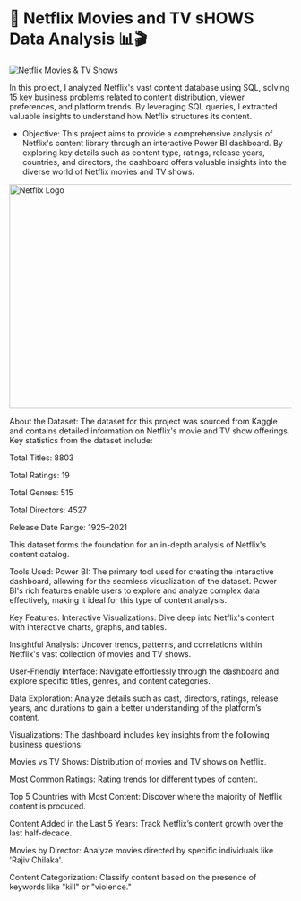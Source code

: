 # 🍿 Netflix Movies and TV sHOWS Data Analysis 📊🎬
![Netflix Movies & TV Shows](https://github.com/tanvirfau/Netflix-Audience-Data-Analysis-Using-SQL/blob/main/Netflix%20Movies%20and%20TV%20Shows%20Dashboard.png)

<P>In this project, I analyzed Netflix's vast content database using SQL, solving 15 key business problems related to content distribution, viewer preferences, and platform trends. By leveraging SQL queries, I extracted valuable insights to understand how Netflix structures its content.</P>

- Objective:
This project aims to provide a comprehensive analysis of Netflix's content library through an interactive Power BI dashboard. By exploring key details such as content type, ratings, release years, countries, and directors, the dashboard offers valuable insights into the diverse world of Netflix movies and TV shows.

<img src="https://github.com/tanvirfau/netflix_sql_project/blob/main/netflix_logo.jpg" alt="Netflix Logo" width="1200" height="400">

About the Dataset:
The dataset for this project was sourced from Kaggle and contains detailed information on Netflix's movie and TV show offerings. Key statistics from the dataset include:

Total Titles: 8803

Total Ratings: 19

Total Genres: 515

Total Directors: 4527

Release Date Range: 1925–2021

This dataset forms the foundation for an in-depth analysis of Netflix's content catalog.

Tools Used:
Power BI: The primary tool used for creating the interactive dashboard, allowing for the seamless visualization of the dataset. Power BI's rich features enable users to explore and analyze complex data effectively, making it ideal for this type of content analysis.

Key Features:
Interactive Visualizations: Dive deep into Netflix's content with interactive charts, graphs, and tables.

Insightful Analysis: Uncover trends, patterns, and correlations within Netflix's vast collection of movies and TV shows.

User-Friendly Interface: Navigate effortlessly through the dashboard and explore specific titles, genres, and content categories.

Data Exploration: Analyze details such as cast, directors, ratings, release years, and durations to gain a better understanding of the platform’s content.

Visualizations:
The dashboard includes key insights from the following business questions:

Movies vs TV Shows: Distribution of movies and TV shows on Netflix.

Most Common Ratings: Rating trends for different types of content.

Top 5 Countries with Most Content: Discover where the majority of Netflix content is produced.

Content Added in the Last 5 Years: Track Netflix’s content growth over the last half-decade.

Movies by Director: Analyze movies directed by specific individuals like 'Rajiv Chilaka'.

Content Categorization: Classify content based on the presence of keywords like "kill" or "violence."


